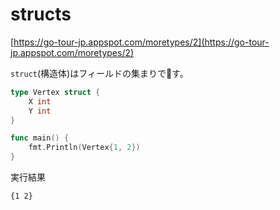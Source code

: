 # structs

[https://go-tour-jp.appspot.com/moretypes/2](https://go-tour-jp.appspot.com/moretypes/2)

`struct`(構造体)はフィールドの集まりです。

```go
type Vertex struct {
	X int
	Y int
}

func main() {
	fmt.Println(Vertex{1, 2})
}
```

実行結果

```txt
{1 2}
```